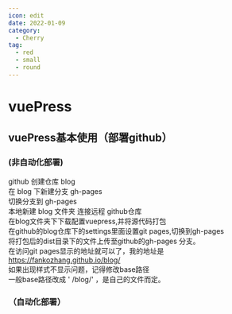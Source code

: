 ```yaml
---
icon: edit
date: 2022-01-09
category:
  - Cherry
tag:
  - red
  - small
  - round
---
```


# vuePress

## vuePress基本使用（部署github）

### (非自动化部署)
github 创建仓库  blog  
在 blog 下新建分支  gh-pages  
切换分支到  gh-pages  
本地新建 blog 文件夹  连接远程 github仓库  
在blog文件夹下下载配置vuepress,并将源代码打包  
在github的blog仓库下的settings里面设置git pages,切换到gh-pages  
将打包后的dist目录下的文件上传至github的gh-pages 分支。  
在访问git pages显示的地址就可以了，我的地址是 https://fankozhang.github.io/blog/  
如果出现样式不显示问题，记得修改base路径  
一般base路径改成 ' /blog/' ，是自己的文件而定。  

### （自动化部署）
